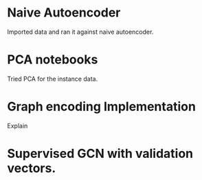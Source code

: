 # Naive Autoencoder

Imported data and ran it against naive autoencoder. 

# PCA notebooks

Tried PCA for the instance data.

# Graph encoding Implementation

Explain

# Supervised GCN with validation vectors.
